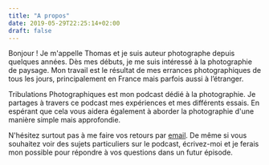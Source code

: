 ```yaml
---
title: "A propos"
date: 2019-05-29T22:25:14+02:00
draft: false
---
```

Bonjour ! Je m'appelle Thomas et je suis auteur photographe depuis quelques années. Dès mes débuts, je me suis intéressé à la photographie de paysage. Mon travail est le résultat de mes errances photographiques de tous les jours, principalement en France mais parfois aussi à l’étranger.

Tribulations Photographiques est mon podcast dédié à la photographie. Je partages à travers ce podcast mes expériences et mes différents essais. En espérant que cela vous aidera également à aborder la photographie d'une manière simple mais approfondie.

N'hésitez surtout pas à me faire vos retours par [email](mailto:podcast@thomaschauvin.com). De même si vous souhaitez voir des sujets particuliers sur le podcast, écrivez-moi et je ferais mon possible pour répondre à vos questions dans un futur épisode.